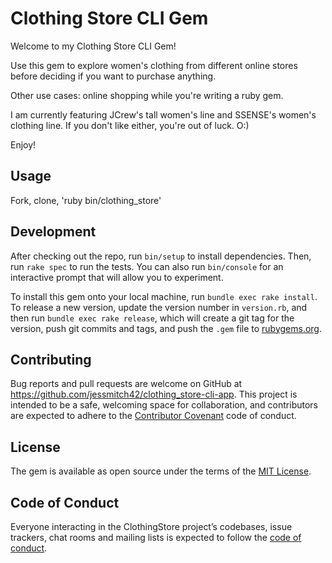 # Clothing Store CLI Gem

Welcome to my Clothing Store CLI Gem!

Use this gem to explore women's clothing from different online stores before deciding if you want to purchase anything.

Other use cases: online shopping while you're writing a ruby gem.

I am currently featuring JCrew's tall women's line and SSENSE's women's clothing line. If you don't like either, you're out of luck. O:)

Enjoy!

## Usage

Fork, clone, 'ruby bin/clothing_store'

## Development

After checking out the repo, run `bin/setup` to install dependencies. Then, run `rake spec` to run the tests. You can also run `bin/console` for an interactive prompt that will allow you to experiment.

To install this gem onto your local machine, run `bundle exec rake install`. To release a new version, update the version number in `version.rb`, and then run `bundle exec rake release`, which will create a git tag for the version, push git commits and tags, and push the `.gem` file to [rubygems.org](https://rubygems.org).

## Contributing

Bug reports and pull requests are welcome on GitHub at https://github.com/jessmitch42/clothing_store-cli-app. This project is intended to be a safe, welcoming space for collaboration, and contributors are expected to adhere to the [Contributor Covenant](http://contributor-covenant.org) code of conduct.

## License

The gem is available as open source under the terms of the [MIT License](https://opensource.org/licenses/MIT).

## Code of Conduct

Everyone interacting in the ClothingStore project’s codebases, issue trackers, chat rooms and mailing lists is expected to follow the [code of conduct](https://github.com/[USERNAME]/clothing_store/blob/master/CODE_OF_CONDUCT.md).
